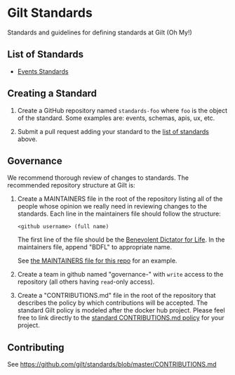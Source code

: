 # Gilt Standards

Standards and guidelines for defining standards at Gilt (Oh My!)


## List of Standards

* [Events Standards](https://github.com/gilt/standards-events)


## Creating a Standard

1. Create a GitHub repository named ```standards-foo``` where ```foo``` is the
   object of the standard. Some examples are: events, schemas, apis, ux, etc.

2. Submit a pull request adding your standard to the [list of
   standards](https://github.com/gilt/standards#list-of-standards) above.


## Governance

We recommend thorough review of changes to standards. The recommended
repository structure at Gilt is:

1. Create a MAINTAINERS file in the root of the repository listing all of the
   people whose opinion we really need in reviewing changes to the standards.
   Each line in the maintainers file should follow the structure:

   ```<github username> (full name)```

   The first line of the file should be the [Benevolent Dictator for
   Life](https://en.wikipedia.org/wiki/Benevolent_dictator_for_life). In the
   maintainers file, append "BDFL" to appropriate name.

   See [the MAINTAINERS file for this
   repo](https://github.com/gilt/standards/blob/master/MAINTAINERS) for an
   example.

2. Create a team in github named "governance-<standard>" with `write` access
   to the repository (all others having `read`-only access).

3. Create a "CONTRIBUTIONS.md" file in the root of the repository that
   describes the policy by which contributions will be accepted. The standard
   Gilt policy is modeled after the docker hub project. Please feel free to
   link directly to the [standard CONTRIBUTIONS.md
   policy](https://github.com/gilt/standards/blob/master/CONTRIBUTIONS.md) for
   your project.


## Contributing

See https://github.com/gilt/standards/blob/master/CONTRIBUTIONS.md
